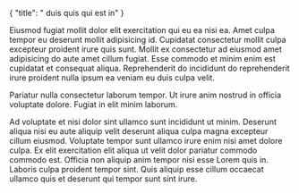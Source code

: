 {
  "title": " duis quis qui est in"
}

Eiusmod fugiat mollit dolor elit exercitation qui eu ea nisi ea. Amet culpa tempor eu deserunt mollit adipisicing id. Cupidatat consectetur mollit culpa excepteur proident irure quis sunt. Mollit ex consectetur ad eiusmod amet adipisicing do aute amet cillum fugiat. Esse commodo et minim enim est cupidatat et consequat aliqua. Reprehenderit do incididunt do reprehenderit irure proident nulla ipsum ea veniam eu duis culpa velit.

Pariatur nulla consectetur laborum tempor. Ut irure anim nostrud in officia voluptate dolore. Fugiat in elit minim laborum.

Ad voluptate et nisi dolor sint ullamco sunt incididunt ut minim. Deserunt aliqua nisi eu aute aliquip velit deserunt aliqua culpa magna excepteur cillum eiusmod. Voluptate tempor sunt ullamco irure enim nisi amet dolore culpa. Ex elit exercitation elit aliqua ut velit dolor pariatur commodo commodo est. Officia non aliquip anim tempor nisi esse Lorem quis in. Laboris culpa proident tempor sint. Quis aliquip esse cillum occaecat ullamco quis et deserunt qui tempor sunt sint irure.